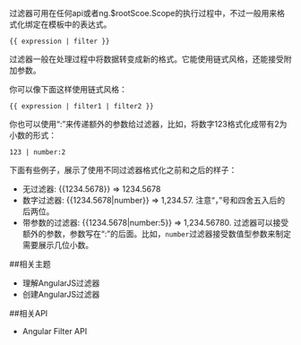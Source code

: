 过滤器可用在任何api或者ng.$rootScoe.Scope的执行过程中，不过一般用来格式化绑定在模板中的表达式。

    {{ expression | filter }}

过滤器一般在处理过程中将数据转变成新的格式。它能使用链式风格，还能接受附加参数。

你可以像下面这样使用链式风格：

    {{ expression | filter1 | filter2 }}

你也可以使用“:”来传递额外的参数给过滤器，比如，将数字123格式化成带有2为小数的形式：

    123 | number:2

下面有些例子，展示了使用不同过滤器格式化之前和之后的样子：

*  无过滤器: {{1234.5678}} => 1234.5678
*  数字过滤器: {{1234.5678|number}} => 1,234.57. 注意“，”号和四舍五入后的后两位。
*  带参数的过滤器: {{1234.5678|number:5}} => 1,234.56780. 过滤器可以接受额外的参数，参数写在“:”的后面。比如，`number`过滤器接受数值型参数来制定需要展示几位小数。

##相关主题
*  理解AngularJS过滤器
*  创建AngularJS过滤器

##相关API
*  Angular Filter API